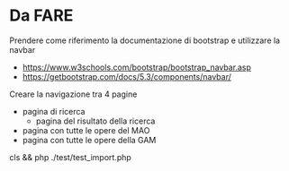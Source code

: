 # Da FARE 

Prendere come riferimento la documentazione di bootstrap
e utilizzare la navbar 

- https://www.w3schools.com/bootstrap/bootstrap_navbar.asp
- https://getbootstrap.com/docs/5.3/components/navbar/


Creare la navigazione tra 4 pagine 

- pagina di ricerca
    - pagina del risultato della ricerca 
- pagina con tutte le opere del MAO
- pagina con tutte le opere della GAM 


cls && php ./test/test_import.php